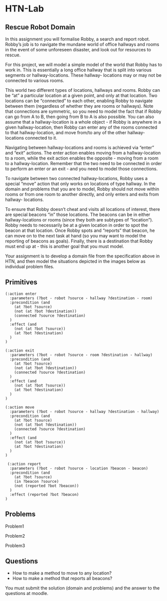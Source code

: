 # HTN-Lab

## Rescue Robot Domain

In this assignment you will formalise Robby, a search and report robot. Robby’s job is to navigate the mundane world of office hallways and rooms in the event of some unforeseen disaster, and look out for resources to rescue.

For this project, we will model a simple model of the world that Robby has to work in. This is essentially a long office hallway that is split into various segments or hallway-locations. These hallway- locations may or may not be connected to various rooms.

This world two different types of locations, hallways and rooms. Robby can be “at” a particular location at a given point, and only at that location. Two locations can be “connected” to each other, enabling Robby to navigate between them (regardless of whether they are rooms or hallways). Note that connections are symmetric, so you need to model the fact that if Robby can go from A to B, then going from B to A is also possible. You can also assume that a hallway-location is a whole object - if Robby is anywhere in a given hallway-location, then Robby can enter any of the rooms connected to that hallway-location, and move from/to any of the other hallway-locations connected to it.

Navigating between hallway-locations and rooms is achieved via “enter” and “exit” actions. The enter action enables moving from a hallway-location to a room, while the exit action enables the opposite - moving from a room to a hallway-location. Remember that the two need to be connected in order to perform an enter or an exit - and you need to model those connections.

To navigate between two connected hallway-locations, Robby uses a special “move” action that only works on locations of type hallway. In the domain and problems that you are to model, Robby should not move within rooms or from one room to another directly, and only enters and exits from hallway- locations.

To ensure that Robby doesn’t cheat and visits all locations of interest, there are special beacons “in” those locations. The beacons can be in either hallway-locations or rooms (since they both are subtypes of “location”). Robby needs to necessarily be at a given location in order to spot the beacon at that location. Once Robby spots and “reports” that beacon, he can move on to the next task at hand (so you may want to model the reporting of beacons as goals). Finally, there is a destination that Robby must end up at - this is another goal that you must model.

Your assignment is to develop a domain file from the specification above in HTN, and then model the situations depicted in the images below as individual problem files.

## Primitives

```elisp
(:action enter
  :parameters (?bot - robot ?source - hallway ?destination - room)
  :precondition (and
    (at ?bot ?source)
    (not (at ?bot ?destination))
    (connected ?source ?destination)
  )
  :effect (and
    (not (at ?bot ?source))
    (at ?bot ?destination)
  )
)
```

```elisp
(:action exit
  :parameters (?bot - robot ?source - room ?destination - hallway)
  :precondition (and
    (at ?bot ?source)
    (not (at ?bot ?destination))
    (connected ?source ?destination)
  )
  :effect (and
    (not (at ?bot ?source))
    (at ?bot ?destination)
  )
)
```

```elisp
(:action move
  :parameters (?bot - robot ?source - hallway ?destination - hallway)
  :precondition (and
    (at ?bot ?source)
    (not (at ?bot ?destination))
    (connected ?source ?destination)
  )
  :effect (and
    (not (at ?bot ?source))
    (at ?bot ?destination)
  )
)
```

```elisp
 (:action report
  :parameters (?bot - robot ?source - location ?beacon - beacon)
  :precondition (and
    (at ?bot ?source)
    (in ?beacon ?source)
    (not (reported ?bot ?beacon))
  )
  :effect (reported ?bot ?beacon)
)
```

## Problems

Problem1

Problem2

Problem3

## Questions

- How to make a method to move to any location?
- How to make a method that reports all beacons?

You must submit the solution (domain and problems) and the answer to the questions at moodle.
